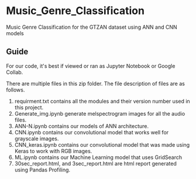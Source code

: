 # Music_Genre_Classification

Music Genre Classification for the GTZAN dataset using ANN and CNN models

## Guide

For our code, it's best if viewed or ran as Jupyter Notebook or Google Collab.

There are multiple files in this zip folder. The file description of files are as follows.

1. requirment.txt contains all the modules and their version number used in this project.
2. Generate_img.ipynb generate melspectrogram images for all the audio files.
3. ANN-N.ipynb contains our models of ANN architecture.
4. CNN.ipynb contains our convolutional model that works well for grayscale images.
5. CNN_keras.ipynb contains our convolutional model that was made using Keras to work with RGB images.
6. ML.ipynb contains our Machine Learning model that uses GridSearch
7. 30sec_report.html, and 3sec_report.html are html report generated using Pandas Profiling.
